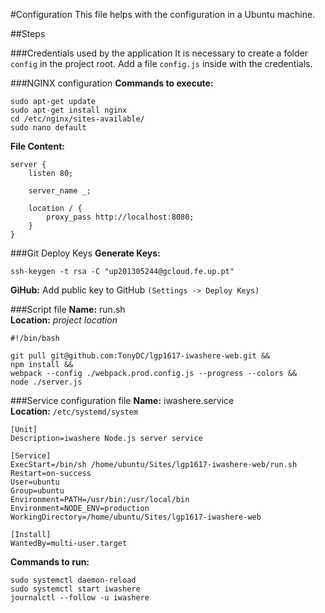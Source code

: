 #Configuration
This file helps with the configuration in a Ubuntu machine.

##Steps

###Credentials used by the application 
It is necessary to create a folder ```config``` in the project root. Add a file ```config.js``` inside with the credentials.

###NGINX configuration
**Commands to execute:**

```
sudo apt-get update
sudo apt-get install nginx
cd /etc/nginx/sites-available/
sudo nano default 
```

**File Content:**  

```
server {
    listen 80;

    server_name _;

    location / {
        proxy_pass http://localhost:8080;
    }
}
```

###Git Deploy Keys
**Generate Keys:**
```
ssh-keygen -t rsa -C "up201305244@gcloud.fe.up.pt"
```
**GiHub:** Add public key to GitHub ```(Settings -> Deploy Keys)```

###Script file
**Name:** run.sh  
**Location:** _project location_

```
#!/bin/bash

git pull git@github.com:TonyDC/lgp1617-iwashere-web.git &&
npm install &&
webpack --config ./webpack.prod.config.js --progress --colors &&
node ./server.js
```

###Service configuration file
**Name:** iwashere.service  
**Location:** ```/etc/systemd/system```

```
[Unit]
Description=iwashere Node.js server service

[Service]
ExecStart=/bin/sh /home/ubuntu/Sites/lgp1617-iwashere-web/run.sh
Restart=on-success
User=ubuntu
Group=ubuntu
Environment=PATH=/usr/bin:/usr/local/bin
Environment=NODE_ENV=production
WorkingDirectory=/home/ubuntu/Sites/lgp1617-iwashere-web

[Install]
WantedBy=multi-user.target
```

**Commands to run:**

```
sudo systemctl daemon-reload
sudo systemctl start iwashere
journalctl --follow -u iwashere
```